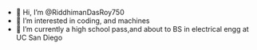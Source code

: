 - 👋 Hi, I’m @RiddhimanDasRoy750
- 👀 I’m interested in coding, and machines
- 🌱 I’m currently a high school pass,and about to BS in electrical engg at UC San Diego
  
  

<!---
RiddhimanDasRoy750/RiddhimanDasRoy750 is a ✨ special ✨ repository because its `README.md` (this file) appears on your GitHub profile.
You can click the Preview link to take a look at your changes.
--->
